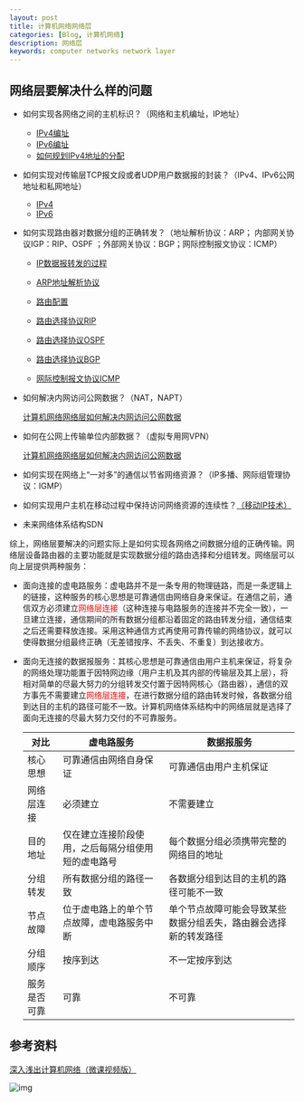 ```yaml
---
layout: post
title: 计算机网络网络层
categories: [Blog, 计算机网络]
description: 网络层
keywords: computer networks network layer
---
```


## 网络层要解决什么样的问题

+ 如何实现各网络之间的主机标识？（网络和主机编址，IP地址）
  + [IPv4编址](https://wendaocsmaster.github.io/2023/02/13/Computer-Networks-network-layer-How-to-implement-the-identification-of-each-host-at-the-network-layer-ipv4/)
  + [IPv6编址](https://wendaocsmaster.github.io/2023/02/13/Computer-Networks-network-layer-How-to-implement-the-identification-of-each-host-at-the-network-layer-ipv6/)
  + [如何规划IPv4地址的分配](https://wendaocsmaster.github.io/2023/02/15/Computer-Networks-network-layer-How-to-plan-ipv4-address-assignment/)
  
+ 如何实现对传输层TCP报文段或者UDP用户数据报的封装？（IPv4、IPv6公网地址和私网地址）

  + [IPv4](https://wendaocsmaster.github.io/2023/02/15/Computer-Networks-network-layer-How-to-implement-encapsulation-of-IPv4-datagrams/)
  + [IPv6](https://wendaocsmaster.github.io/2023/02/15/Computer-Networks-network-layer-How-to-implement-encapsulation-of-IPv6-datagrams/)

+ 如何实现路由器对数据分组的正确转发？（地址解析协议：ARP； 内部网关协议IGP：RIP、OSPF ；外部网关协议：BGP；网际控制报文协议：ICMP）

  + [IP数据报转发的过程](https://wendaocsmaster.github.io/2023/02/14/Computer-Networks-network-layer-The-process-of-sending-and-forwarding-IP-datagrams/)

  + [ARP地址解析协议](https://wendaocsmaster.github.io/2023/02/15/Computer-Networks-network-layer-ARP/)

  + [路由配置](https://wendaocsmaster.github.io/2023/02/16/Computer-Networks-network-layer-Router-configuration/)

  + [路由选择协议RIP](https://wendaocsmaster.github.io/2023/02/15/Computer-Networks-network-layer-RIP/)

  + [路由选择协议OSPF](https://wendaocsmaster.github.io/2023/02/18/Computer-Networks-network-layer-OSPF/)

  + [路由选择协议BGP](https://wendaocsmaster.github.io/2023/02/18/Computer-Networks-network-layer-BGP/)

  + [网际控制报文协议ICMP](https://wendaocsmaster.github.io/2023/02/19/Computer-Networks-network-layer-ICMP/)

+ 如何解决内网访问公网数据？（NAT，NAPT）

  [计算机网络网络层如何解决内网访问公网数据 ](https://wendaocsmaster.github.io/2023/02/15/Computer-Networks-network-layer-How-to-resolve-intranet-access-to-public-network-data/)

+ 如何在公网上传输单位内部数据？（虚拟专用网VPN）

  [计算机网络网络层如何解决内网访问公网数据 ](https://wendaocsmaster.github.io/2023/02/15/Computer-Networks-network-layer-How-to-resolve-intranet-access-to-public-network-data/)

+ 如何实现在网络上“一对多”的通信以节省网络资源？（IP多播、网际组管理协议：IGMP）

+ 如何实现用户主机在移动过程中保持访问网络资源的连续性？[（移动IP技术）](https://wendaocsmaster.github.io/2023/02/19/Computer-Networks-network-layer-Mobile-IP-Technologies/)

+ 未来网络体系结构SDN

​		综上，网络层要解决的问题实际上是如何实现各网络之间数据分组的正确传输。网络层设备路由器的主要功能就是实现数据分组的路由选择和分组转发。网络层可以向上层提供两种服务：

+ 面向连接的虚电路服务：虚电路并不是一条专用的物理链路，而是一条逻辑上的链接，这种服务的核心思想是可靠通信由网络自身来保证。在通信之前，通信双方必须建立<font color =red>网络层连接</font>（这种连接与电路服务的连接并不完全一致），一旦建立连接，通信期间的所有数据分组都沿着固定的路由转发分组，通信结束之后还需要释放连接。采用这种通信方式再使用可靠传输的网络协议，就可以使得数据分组最终正确（无差错按序、不丢失、不重复）到达接收方。

+ 面向无连接的数据报服务：其核心思想是可靠通信由用户主机来保证，将复杂的网络处理功能置于因特网边缘（用户主机及其内部的传输层及其上层），将相对简单的尽最大努力的分组转发交付置于因特网核心（路由器），通信的双方事先不需要建立<font color =red>网络层连接</font>，在进行数据分组的路由转发时候，各数据分组到达目的主机的路径可能不一致。计算机网络体系结构中的网络层就是选择了面向无连接的尽最大努力交付的不可靠服务。

  | 对比         | 虚电路服务                                         | 数据报服务                                                   |
  | ------------ | -------------------------------------------------- | ------------------------------------------------------------ |
  | 核心思想     | 可靠通信由网络自身保证                             | 可靠通信由用户主机保证                                       |
  | 网络层连接   | 必须建立                                           | 不需要建立                                                   |
  | 目的地址     | 仅在建立连接阶段使用，之后每隔分组使用短的虚电路号 | 每个数据分组必须携带完整的网络目的地址                       |
  | 分组转发     | 所有数据分组的路径一致                             | 各数据分组到达目的主机的路径可能不一致                       |
  | 节点故障     | 位于虚电路上的单个节点故障，虚电路服务中断         | 单个节点故障可能会导致某些数据分组丢失，路由器会选择新的转发路径 |
  | 分组顺序     | 按序到达                                           | 不一定按序到达                                               |
  | 服务是否可靠 | 可靠                                               | 不可靠                                                       |



## 参考资料

[深入浅出计算机网络（微课视频版）](http://www.tup.tsinghua.edu.cn/booksCenter/book_09342101.html)

![img](https://wendaocsmaster.github.io/images/blog/093421-01.jpg)
